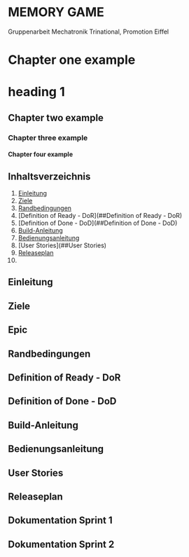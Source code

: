 # MEMORY GAME
Gruppenarbeit Mechatronik Trinational, Promotion Eiffel

# Chapter one example
heading 1
=============
## Chapter two example
### Chapter three example
#### Chapter four example

## Inhaltsverzeichnis

1. [Einleitung](##Einleitung)
2. [Ziele](##Ziele)
3. [Randbedingungen](##Randbedingungen)
4. [Definition of Ready - DoR](##Definition of Ready - DoR)
5. [Definition of Done - DoD](##Definition of Done - DoD)
6. [Build-Anleitung](##Build-Anleitung)
7. [Bedienungsanleitung](##Bedienungsanleitung)
8. [User Stories](##User Stories)
9. [Releaseplan](##Releaseplan)
10. 

## Einleitung

## Ziele

## Epic

## Randbedingungen

## Definition of Ready - DoR

## Definition of Done - DoD

## Build-Anleitung

## Bedienungsanleitung

## User Stories

## Releaseplan

## Dokumentation Sprint 1

## Dokumentation Sprint 2
